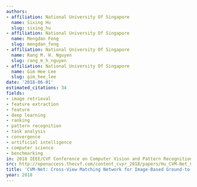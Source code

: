 ```yaml
---
authors:
- affiliation: National University Of Singapore
  name: Sixing Hu
  slug: sixing_hu
- affiliation: National University Of Singapore
  name: Mengdan Feng
  slug: mengdan_feng
- affiliation: National University Of Singapore
  name: Rang M. H. Nguyen
  slug: rang_m_h_nguyen
- affiliation: National University Of Singapore
  name: Gim Hee Lee
  slug: gim_hee_lee
date: '2018-06-01'
estimated_citations: 34
fields:
- image retrieval
- feature extraction
- feature
- deep learning
- ranking
- pattern recognition
- task analysis
- convergence
- artificial intelligence
- computer science
- benchmarking
in: 2018 IEEE/CVF Conference on Computer Vision and Pattern Recognition
src: http://openaccess.thecvf.com/content_cvpr_2018/papers/Hu_CVM-Net_Cross-View_Matching_CVPR_2018_paper.pdf
title: 'CVM-Net: Cross-View Matching Network for Image-Based Ground-to-Aerial Geo-Localization'
year: 2018
---
```


